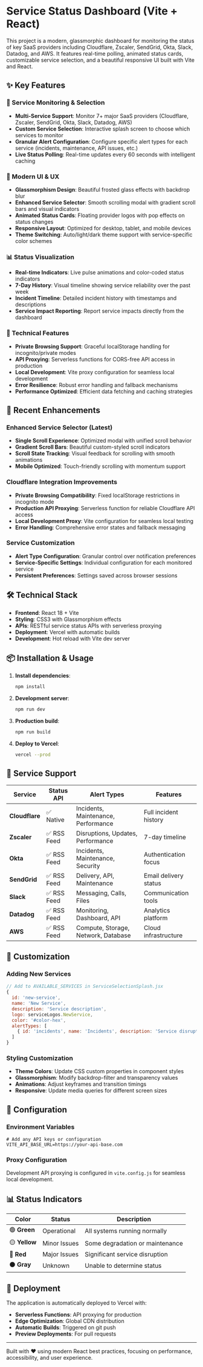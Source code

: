 # Service Status Dashboard (Vite + React)

This project is a modern, glassmorphic dashboard for monitoring the status of key SaaS providers including Cloudflare, Zscaler, SendGrid, Okta, Slack, Datadog, and AWS. It features real-time polling, animated status cards, customizable service selection, and a beautiful responsive UI built with Vite and React.

## ✨ Key Features

### 🎯 Service Monitoring & Selection
- **Multi-Service Support**: Monitor 7+ major SaaS providers (Cloudflare, Zscaler, SendGrid, Okta, Slack, Datadog, AWS)
- **Custom Service Selection**: Interactive splash screen to choose which services to monitor
- **Granular Alert Configuration**: Configure specific alert types for each service (incidents, maintenance, API issues, etc.)
- **Live Status Polling**: Real-time updates every 60 seconds with intelligent caching

### 🎨 Modern UI & UX
- **Glassmorphism Design**: Beautiful frosted glass effects with backdrop blur
- **Enhanced Service Selector**: Smooth scrolling modal with gradient scroll bars and visual indicators
- **Animated Status Cards**: Floating provider logos with pop effects on status changes
- **Responsive Layout**: Optimized for desktop, tablet, and mobile devices
- **Theme Switching**: Auto/light/dark theme support with service-specific color schemes

### 📊 Status Visualization
- **Real-time Indicators**: Live pulse animations and color-coded status indicators
- **7-Day History**: Visual timeline showing service reliability over the past week
- **Incident Timeline**: Detailed incident history with timestamps and descriptions
- **Service Impact Reporting**: Report service impacts directly from the dashboard

### 🔧 Technical Features
- **Private Browsing Support**: Graceful localStorage handling for incognito/private modes
- **API Proxying**: Serverless functions for CORS-free API access in production
- **Local Development**: Vite proxy configuration for seamless local development
- **Error Resilience**: Robust error handling and fallback mechanisms
- **Performance Optimized**: Efficient data fetching and caching strategies

## 🚀 Recent Enhancements

### Enhanced Service Selector (Latest)
- **Single Scroll Experience**: Optimized modal with unified scroll behavior
- **Gradient Scroll Bars**: Beautiful custom-styled scroll indicators
- **Scroll State Tracking**: Visual feedback for scrolling with smooth animations
- **Mobile Optimized**: Touch-friendly scrolling with momentum support

### Cloudflare Integration Improvements
- **Private Browsing Compatibility**: Fixed localStorage restrictions in incognito mode
- **Production API Proxying**: Serverless function for reliable Cloudflare API access
- **Local Development Proxy**: Vite configuration for seamless local testing
- **Error Handling**: Comprehensive error states and fallback messaging

### Service Customization
- **Alert Type Configuration**: Granular control over notification preferences
- **Service-Specific Settings**: Individual configuration for each monitored service
- **Persistent Preferences**: Settings saved across browser sessions

## 🛠 Technical Stack

- **Frontend**: React 18 + Vite
- **Styling**: CSS3 with Glassmorphism effects
- **APIs**: RESTful service status APIs with serverless proxying
- **Deployment**: Vercel with automatic builds
- **Development**: Hot reload with Vite dev server

## 📦 Installation & Usage

1. **Install dependencies**:
   ```sh
   npm install
   ```

2. **Development server**:
   ```sh
   npm run dev
   ```

3. **Production build**:
   ```sh
   npm run build
   ```

4. **Deploy to Vercel**:
   ```sh
   vercel --prod
   ```

## 📱 Service Support

| Service | Status API | Alert Types | Features |
|---------|------------|-------------|----------|
| **Cloudflare** | ✅ Native | Incidents, Maintenance, Performance | Full incident history |
| **Zscaler** | ✅ RSS Feed | Disruptions, Updates, Performance | 7-day timeline |
| **Okta** | ✅ RSS Feed | Incidents, Maintenance, Security | Authentication focus |
| **SendGrid** | ✅ RSS Feed | Delivery, API, Maintenance | Email delivery status |
| **Slack** | ✅ RSS Feed | Messaging, Calls, Files | Communication tools |
| **Datadog** | ✅ RSS Feed | Monitoring, Dashboard, API | Analytics platform |
| **AWS** | ✅ RSS Feed | Compute, Storage, Network, Database | Cloud infrastructure |

## 🎨 Customization

### Adding New Services
```javascript
// Add to AVAILABLE_SERVICES in ServiceSelectionSplash.jsx
{
  id: 'new-service',
  name: 'New Service',
  description: 'Service description',
  logo: serviceLogos.NewService,
  color: '#color-hex',
  alertTypes: [
    { id: 'incidents', name: 'Incidents', description: 'Service disruptions', default: true }
  ]
}
```

### Styling Customization
- **Theme Colors**: Update CSS custom properties in component styles
- **Glassmorphism**: Modify backdrop-filter and transparency values
- **Animations**: Adjust keyframes and transition timings
- **Responsive**: Update media queries for different screen sizes

## 🔧 Configuration

### Environment Variables
```env
# Add any API keys or configuration
VITE_API_BASE_URL=https://your-api-base.com
```

### Proxy Configuration
Development API proxying is configured in `vite.config.js` for seamless local development.

## 📊 Status Indicators

| Color | Status | Description |
|-------|--------|-------------|
| 🟢 **Green** | Operational | All systems running normally |
| 🟡 **Yellow** | Minor Issues | Some degradation or maintenance |
| 🔴 **Red** | Major Issues | Significant service disruption |
| ⚫ **Gray** | Unknown | Unable to determine status |

## 🚀 Deployment

The application is automatically deployed to Vercel with:
- **Serverless Functions**: API proxying for production
- **Edge Optimization**: Global CDN distribution
- **Automatic Builds**: Triggered on git push
- **Preview Deployments**: For pull requests

---

Built with ❤️ using modern React best practices, focusing on performance, accessibility, and user experience.
